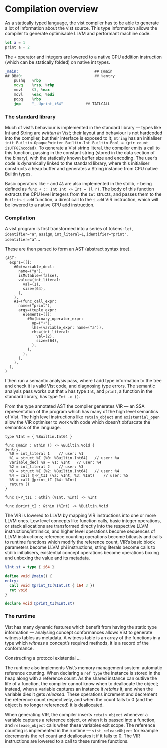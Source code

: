 # Compilation overview

As a statically typed language, the vist compiler has to be able to generate a lot of information about the vist source. This type information allows the compiler to generate optimisable LLVM and performant machine code.

```swift
let a = 1
print a + 2
```

The `+` operator and integers are lowered to a native CPU addition instruction (which can be statically folded) on native int types.

```asm
_main:                                  ## @main
## BB#0:                                ## %entry
	pushq	%rbp
	movq	%rsp, %rbp
	movl	$3, %eax
	movl	%eax, %edi
	popq	%rbp
	jmp		"_-Uprint_i64"          ## TAILCALL
```

### The standard library

Much of vist’s behaviour is implemented in the standard library — types like Int and String are *written in Vist*; their layout and behaviour is not hardcoded into the compiler, but their interface is exposed to it; `String` has an initialiser `init Builtin.OpaquePointer Builtin.Int Builtin.Bool = (ptr count isUTF8Encoded)`. To generate a Vist string literal, the compiler emits a call to this function, passing in the constant string (stored in the data section of the binary), with the statically known buffer size and encoding. The user’s code is dynamically linked to the standard library, where this initialiser constructs a heap buffer and generates a String instance from CPU native Builtin types.

Basic operators like `+` and `&&` are also implemented in the stdlib, `+` being defined as `func + :: Int Int -> Int = (l r)`. The body of this function extracts the CPU level integers from the `Int` structs, and passes them to the `Builtin.i_add` function, a direct call to the `i_add` VIR instruction, which will be lowered to a native CPU add instruction.

### Compilation

A vist program is first transformed into a series of tokens: `let`, `identifier="a"`, `assign`, `int_literal=1`, `identifier="print"`, `identifier="a"`...

These are then parsed to form an AST (abstract syntax tree).

```
(AST:
  exprs=([]:
    #0=(variable_decl:
      name=("a"),
      isMutable=(false),
      value=(int_literal:
        val=(1),
        size=(64),
      ),
    ),
    #1=(func_call_expr:
      name=("print"),
      args=(tuple_expr:
        elements=([]:
          #0=(binary_operator_expr:
            op=("+"),
            lhs=(variable_expr: name=("a")),
            rhs=(int_literal:
              val=(2),
              size=(64),
            ),
          ),
        ),
      ),
    ),
  ),
)

```

I then run a semantic analysis pass, where I add type information to the tree and check it is valid Vist code, and diagnosing type errors. The semantic analysis pass works out that `a` has type `Int`, and `print`, a function in the standard library, has type `Int -> ()`.

From the type annotated AST the compiler generates VIR — an SSA representation of the program which has many of the high level semantics of Vist. The high level instructions like `retain_object` and `existential_open` allow the VIR optimiser to work with code which doesn’t obfuscate the semantics of the language. 

```
type %Int = { %Builtin.Int64 }

func @main : &thin () -> %Builtin.Void {
$entry:
  %0 = int_literal 1  	// user: %1
  %1 = struct %I (%0: %Builtin.Int64)  	// user: %a
  variable_decl %a = %1: %Int  	// user: %4
  %2 = int_literal 2  	// user: %3
  %3 = struct %I (%2: %Builtin.Int64)  	// user: %4
  %4 = call @-P_tII (%a: %Int, %3: %Int)  	// user: %5
  %5 = call @print_tI (%4: %Int) 
  return ()
}

func @-P_tII : &thin (%Int, %Int) -> %Int

func @print_tI : &thin (%Int) -> %Builtin.Void
```

The VIR is lowered to LLVM by mapping VIR instructions into one or more LLVM ones. Low level concepts like function calls, basic integer operations, or stack allocations are transformed directly into the respective LLVM instructions/intrinsics, and higher level operations become sequences of LLVM instructions; reference counting operations become bitcasts and calls to runtime functions which modify the reference count, VIR’s basic block parameters become LLVM phi instructions, string literals become calls to stdlib initialisers, existential concept operations become operations boxing and unboxing the value and its metadata.


```llvm
%Int.st = type { i64 }

define void @main() {
entry:
  call void @print_tI(%Int.st { i64 3 })
  ret void
}

declare void @print_tI(%Int.st)
```

### The runtime

Vist has many dynamic features which benefit from having the static type information — analysing concept conformances allows Vist to generate witness tables as metadata. A witness table is an array of the functions in a type which *witness* a concept’s required methods, it is a record of the conformance.

Constructing a protocol existential … 

The runtime also implements Vist’s memory management system: automatic reference counting. When declaring a `ref type` the instance is stored in the heap along with a reference count. As the  shared instance can outlive the life of a function, the compiler cannot know when to deallocate the object; instead, when a variable captures an instance it *retains* it, and when the variable dies it gets *released*. These operations increment and decrement the reference count respectively, and when the count falls to 0 (and the object is no longer referenced) it is deallocated. 

When generating VIR, the compiler inserts `retain_object` whenever a variable captures a reference object, or when it is passed into a function, and `release_object` calls when these variables exit scope. The reference counting is implemented in the runtime — `vist_releaseObject` for example decrements the ref count and deallocates it if it falls to 0. The VIR instructions are lowered to a call to these runtime functions.

